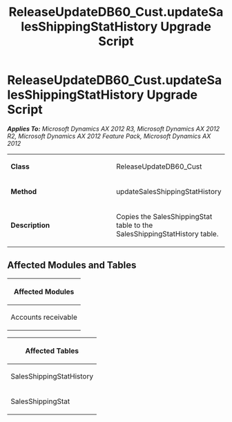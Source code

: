 ﻿---
title: ReleaseUpdateDB60_Cust.updateSalesShippingStatHistory Upgrade Script
TOCTitle: ReleaseUpdateDB60_Cust.updateSalesShippingStatHistory Upgrade Script
ms:assetid: fdea460e-2d23-bbae-e902-5594968b827b
ms:mtpsurl: https://msdn.microsoft.com/en-us/library/JJ720147(v=AX.60)
ms:contentKeyID: 49712452
ms.date: 05/18/2015
mtps_version: v=AX.60
---

# ReleaseUpdateDB60\_Cust.updateSalesShippingStatHistory Upgrade Script 


_**Applies To:** Microsoft Dynamics AX 2012 R3, Microsoft Dynamics AX 2012 R2, Microsoft Dynamics AX 2012 Feature Pack, Microsoft Dynamics AX 2012_

<table>
<colgroup>
<col style="width: 50%" />
<col style="width: 50%" />
</colgroup>
<tbody>
<tr class="odd">
<td><p><strong>Class</strong></p></td>
<td><p>ReleaseUpdateDB60_Cust</p></td>
</tr>
<tr class="even">
<td><p><strong>Method</strong></p></td>
<td><p>updateSalesShippingStatHistory</p></td>
</tr>
<tr class="odd">
<td><p><strong>Description</strong></p></td>
<td><p>Copies the SalesShippingStat table to the SalesShippingStatHistory table.</p></td>
</tr>
</tbody>
</table>


## Affected Modules and Tables

<table>
<colgroup>
<col style="width: 100%" />
</colgroup>
<thead>
<tr class="header">
<th><p>Affected Modules</p></th>
</tr>
</thead>
<tbody>
<tr class="odd">
<td><p>Accounts receivable</p></td>
</tr>
</tbody>
</table>


<table>
<colgroup>
<col style="width: 100%" />
</colgroup>
<thead>
<tr class="header">
<th><p>Affected Tables</p></th>
</tr>
</thead>
<tbody>
<tr class="odd">
<td><p>SalesShippingStatHistory</p></td>
</tr>
<tr class="even">
<td><p>SalesShippingStat</p></td>
</tr>
</tbody>
</table>

  


